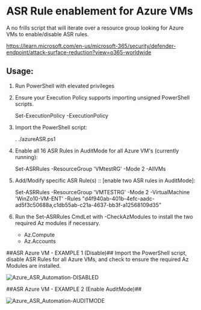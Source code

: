 # ASR Rule enablement for Azure VMs
A no frills script that will iterate over a resource group looking for Azure VMs to enable/disable ASR rules.

https://learn.microsoft.com/en-us/microsoft-365/security/defender-endpoint/attack-surface-reduction?view=o365-worldwide


Usage:
------
1. Run PowerShell with elevated privileges

2. Ensure your Execution Policy supports importing unsigned PowerShell scripts.
   
   Set-ExecutionPolicy -ExecutionPolicy <value>

3. Import the PowerShell script:

    . ./azureASR.ps1

3. Enable all 16 ASR Rules in AuditMode for all Azure VM's (currently running):

    Set-ASRRules -ResourceGroup 'VMtestRG' -Mode 2 -AllVMs

4. Add/Modify specific ASR Rule(s) :: [enable two ASR rules in AuditMode]:

    Set-ASRRules -ResourceGroup 'VMTESTRG' -Mode 2 -VirtualMachine 'WinZo10-VM-ENT' -Rules "d4f940ab-401b-4efc-aadc-ad5f3c50688a,c1db55ab-c21a-4637-bb3f-a12568109d35"

5. Run the Set-ASRRules CmdLet with -CheckAzModules to install the two required Az modules if necessary.
   - Az.Compute
   - Az.Accounts

##ASR Azure VM - EXAMPLE 1 (Disable)##
Import the PowerShell script, disable ASR Rules for all Azure VMs, and check to ensure the required Az Modules are installed.


![Azure_ASR_Automation-DISABLED](https://user-images.githubusercontent.com/32214072/211174438-3032e880-e0a7-4116-8f4f-553d0cd12e8f.png)


##ASR Azure VM - EXAMPLE 2 (Enable AuditMode)##


![Azure_ASR_Automation-AUDITMODE](https://user-images.githubusercontent.com/32214072/211174449-7405dbd6-a84a-4333-ad63-b48851a80c09.png)

